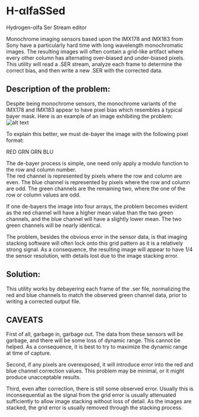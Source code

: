 # H-αlfaSSed
Hydrogen-αlfa Ser Stream editor

Monochrome imaging sensors based upon the IMX178 and IMX183 from Sony have a particularly hard time 
with long wavelength monochromatic images. The resulting images will often contain a 
grid-like artifact where every other column has alternating over-biased and under-biased
pixels.  This utility will read a .SER stream, analyze each frame to determine the correct
bias, and then write a new .SER with the corrected data.

## Description of the problem:


Despite being monochrome sensors, the monochrome variants of the IMX178 and IMX183 appear to have
pixel bias which resembles a typical bayer mask.  Here is an example of an image exhibiting the problem:
![alt text](https://raw.githubusercontent.com/zenmetsu/H-alfaSSed/master/source.png)


To explain this better, we must de-bayer the image
with the following pixel format:

RED GRN
GRN BLU

The de-bayer process is simple, one need only apply a modulo function to the row and column number.  
The red channel is represented by pixels where the row and column are even. The blue channel is
represented by pixels where the row and column are odd.  The green channels are the remaining two, where
the one of the row or column values are odd.

If one de-bayers the image into four arrays, the problem becomes evident as the red channel will have a higher
mean value than the two green channels, and the blue channel will have a slightly lower mean.  The two green
channels will be nearly identical.

The problem, besides the obvious error in the sensor data, is that imaging stacking software will often lock 
onto this grid pattern as it is a relatively strong signal.  As a consequence, the resulting image will
appear to have 1/4 the sensor resolution, with details lost due to the image stacking error.

## Solution:

This utility works by debayering each frame of the .ser file, normalizing the red and blue channels to match
the observed green channel data, prior to writing a corrected output file.  

## CAVEATS

First of all, garbage in, garbage out.  The data from these sensors will be garbage, and there will be some 
loss of dynamic range.  This cannot be helped.  As a consequence, it is best to try to maximize the dynamic 
range at time of capture.

Second, if any pixels are overexposed, it will introduce error into the red and blue channel correction values.
This problem may be minimal, or it might produce unacceptable results.

Third, even after correction, there is still some observed error.  Usually this is inconsequential as the signal
from the grid error is usually attenuated sufficiently to allow image stacking without loss of detail.  As the
images are stacked, the grid error is usually removed through the stacking process.
